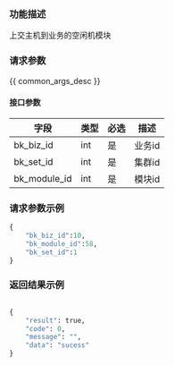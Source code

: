 ### 功能描述

上交主机到业务的空闲机模块

### 请求参数

{{ common_args_desc }}

#### 接口参数

| 字段          |  类型      | 必选     |  描述    |
|---------------|------------|----------|----------|
| bk_biz_id     | int        | 是       | 业务id   |
| bk_set_id     | int        | 是       | 集群id   |
| bk_module_id  | int        | 是       | 模块id   |


### 请求参数示例

```python
{
    "bk_biz_id":10,
    "bk_module_id":58,
    "bk_set_id":1
}
```

### 返回结果示例

```python

{
    "result": true,
    "code": 0,
    "message": "",
    "data": "sucess"
}
```
